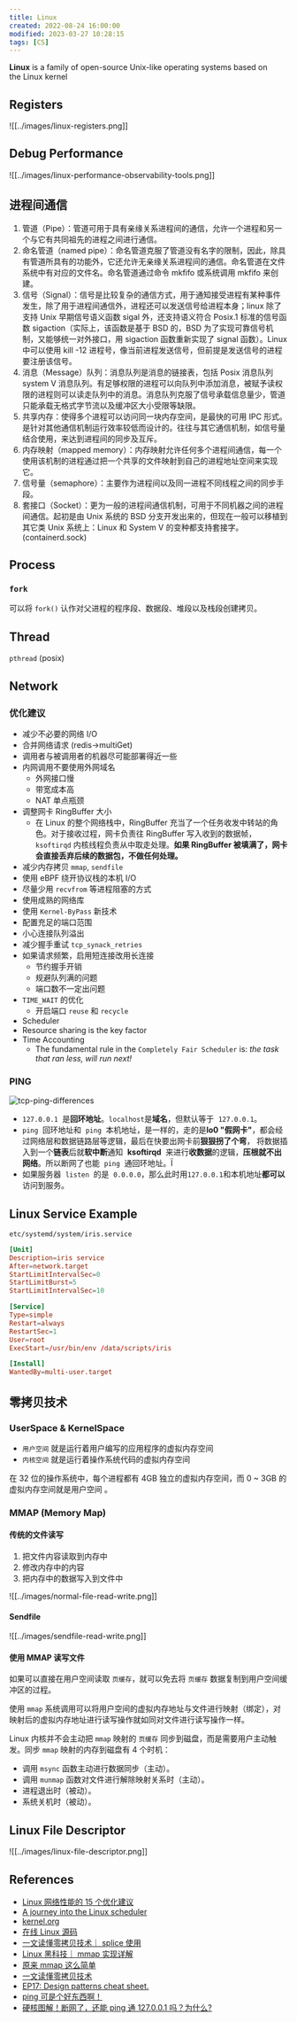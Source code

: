 ```yaml
---
title: Linux
created: 2022-08-24 16:00:00
modified: 2023-03-27 10:28:15
tags: [CS]
---
```


**Linux** is a family of open-source Unix-like operating systems based on the Linux kernel

## Registers

![[../images/linux-registers.png]]

## Debug Performance

![[../images/linux-performance-observability-tools.png]]

## 进程间通信

1. 管道（Pipe）：管道可用于具有亲缘关系进程间的通信，允许一个进程和另一个与它有共同祖先的进程之间进行通信。
2. 命名管道（named pipe）：命名管道克服了管道没有名字的限制，因此，除具有管道所具有的功能外，它还允许无亲缘关系进程间的通信。命名管道在文件系统中有对应的文件名。命名管道通过命令 mkfifo 或系统调用 mkfifo 来创建。
3. 信号（Signal）：信号是比较复杂的通信方式，用于通知接受进程有某种事件发生，除了用于进程间通信外，进程还可以发送信号给进程本身；linux 除了支持 Unix 早期信号语义函数 sigal 外，还支持语义符合 Posix.1 标准的信号函数 sigaction（实际上，该函数是基于 BSD 的，BSD 为了实现可靠信号机制，又能够统一对外接口，用 sigaction 函数重新实现了 signal 函数）。Linux 中可以使用 kill -12 进程号，像当前进程发送信号，但前提是发送信号的进程要注册该信号。
4. 消息（Message）队列：消息队列是消息的链接表，包括 Posix 消息队列 system V 消息队列。有足够权限的进程可以向队列中添加消息，被赋予读权限的进程则可以读走队列中的消息。消息队列克服了信号承载信息量少，管道只能承载无格式字节流以及缓冲区大小受限等缺限。
5. 共享内存：使得多个进程可以访问同一块内存空间，是最快的可用 IPC 形式。是针对其他通信机制运行效率较低而设计的。往往与其它通信机制，如信号量结合使用，来达到进程间的同步及互斥。
6. 内存映射（mapped memory）：内存映射允许任何多个进程间通信，每一个使用该机制的进程通过把一个共享的文件映射到自己的进程地址空间来实现它。
7. 信号量（semaphore）：主要作为进程间以及同一进程不同线程之间的同步手段。
8. 套接口（Socket）：更为一般的进程间通信机制，可用于不同机器之间的进程间通信。起初是由 Unix 系统的 BSD 分支开发出来的，但现在一般可以移植到其它类 Unix 系统上：Linux 和 System V 的变种都支持套接字。(containerd.sock)

## Process

### `fork`

可以将 `fork()` 认作对父进程的程序段、数据段、堆段以及栈段创建拷贝。

## Thread

`pthread` (posix)

## Network

### 优化建议

- 减少不必要的网络 I/O
- 合并网络请求 (redis->multiGet)
- 调用者与被调用者的机器尽可能部署得近一些
- 内网调用不要使用外网域名
  - 外网接口慢
  - 带宽成本高
  - NAT 单点瓶颈
- 调整网卡 RingBuffer 大小
  - 在 Linux 的整个网络栈中，RingBuffer 充当了一个任务收发中转站的角色。对于接收过程，网卡负责往 RingBuffer 写入收到的数据帧，`ksoftirqd` 内核线程负责从中取走处理。**如果 RingBuffer 被填满了，网卡会直接丢弃后续的数据包，不做任何处理。**
- 减少内存拷贝 `mmap`, `sendfile`
- 使用 eBPF 绕开协议栈的本机 I/O
- 尽量少用 `recvfrom` 等进程阻塞的方式
- 使用成熟的网络库
- 使用 `Kernel-ByPass` 新技术
- 配置充足的端口范围
- 小心连接队列溢出
- 减少握手重试 `tcp_synack_retries`
- 如果请求频繁，启用短连接改用长连接
  - 节约握手开销
  - 规避队列满的问题
  - 端口数不一定出问题
- `TIME_WAIT` 的优化
  - 开启端口 `reuse` 和 `recycle`
- Scheduler
- Resource sharing is the key factor
- Time Accounting
  - The fundamental rule in the `Completely Fair Scheduler` is: _the task that ran less, will run next!_

### PING

![tcp-ping-differences](https://mmbiz.qpic.cn/mmbiz_png/FmVWPHrDdnkr3eLdxxIK0eujAOibyGS3aTZVia58LjFhfprOVOg8y4WclVdG4Y7tD8IGhPQia65nPey5TDWARgGNA/640?wx_fmt=png&wxfrom=5&wx_lazy=1)

- `127.0.0.1`  是**回环地址**。`localhost`是**域名**，但默认等于  `127.0.0.1`。
- `ping`  回环地址和  `ping`  本机地址，是一样的，走的是**lo0 "假网卡"**，都会经过网络层和数据链路层等逻辑，最后在快要出网卡前**狠狠拐了个弯**， 将数据插入到一个**链表**后就**软中断**通知  **ksoftirqd**  来进行**收数据**的逻辑，**压根就不出网络**。所以断网了也能  `ping`  通回环地址。Ï
- 如果服务器  `listen`  的是  `0.0.0.0`，那么此时用`127.0.0.1`和本机地址**都可以**访问到服务。

## Linux Service Example

`etc/systemd/system/iris.service`

```toml
[Unit]
Description=iris service
After=network.target
StartLimitIntervalSec=0
StartLimitBurst=5
StartLimitIntervalSec=10

[Service]
Type=simple
Restart=always
RestartSec=1
User=root
ExecStart=/usr/bin/env /data/scripts/iris

[Install]
WantedBy=multi-user.target
```

## 零拷贝技术

### UserSpace & KernelSpace

- `用户空间` 就是运行着用户编写的应用程序的虚拟内存空间
- `内核空间` 就是运行着操作系统代码的虚拟内存空间

在 32 位的操作系统中，每个进程都有 4GB 独立的虚拟内存空间，而 0 ~ 3GB 的虚拟内存空间就是用户空间 。

### MMAP (Memory Map)

#### 传统的文件读写

1. 把文件内容读取到内存中
2. 修改内存中的内容
3. 把内存中的数据写入到文件中

![[../images/normal-file-read-write.png]]

#### Sendfile

![[../images/sendfile-read-write.png]]

#### 使用 MMAP 读写文件

如果可以直接在用户空间读取 `页缓存`，就可以免去将 `页缓存` 数据复制到用户空间缓冲区的过程。

使用 `mmap` 系统调用可以将用户空间的虚拟内存地址与文件进行映射（绑定），对映射后的虚拟内存地址进行读写操作就如同对文件进行读写操作一样。

Linux 内核并不会主动把 `mmap` 映射的 `页缓存` 同步到磁盘，而是需要用户主动触发。同步 `mmap` 映射的内存到磁盘有 4 个时机：

- 调用 `msync` 函数主动进行数据同步（主动）。
- 调用 `munmap` 函数对文件进行解除映射关系时（主动）。
- 进程退出时（被动）。
- 系统关机时（被动）。

## Linux File Descriptor

![[../images/linux-file-descriptor.png]]

## References

- [Linux 网络性能的 15 个优化建议](https://mp.weixin.qq.com/s/GNG263EaQcUVmBff5Mzxnw)
- [A journey into the Linux scheduler](https://blog.maxgio.me/posts/linux-scheduler-journey/)
- [kernel.org](https://www.kernel.org/doc/html/v5.17/scheduler/index.html)
- [在线 Linux 源码](https://elixir.bootlin.com/linux/v5.17.9/source)
- [一文读懂零拷贝技术｜ splice 使用](https://mp.weixin.qq.com/s/4SFoh_Wmuvq83qVXHCLt4w)
- [Linux 黑科技｜ mmap 实现详解](https://mp.weixin.qq.com/s/LcdmJHDj33AF_YwJZ2Yutg)
- [原来 mmap 这么简单](https://mp.weixin.qq.com/s/YjwxeLCwvJxXn7HPOF4Ayw)
- [一文读懂零拷贝技术](https://mp.weixin.qq.com/s/duJJTd-YU3yp6MolJ1cDNA)
- [EP17: Design patterns cheat sheet.](https://blog.bytebytego.com/p/ep17-design-patterns-cheat-sheet)
- [ping 可是个好东西啊！](https://mp.weixin.qq.com/s/rnA-qVCgv0G5NFEUCS3M6w)
- [硬核图解！断网了，还能 ping 通 127.0.0.1 吗？为什么?](https://mp.weixin.qq.com/s?__biz=Mzg5NDY2MDk4Mw==&mid=2247486417&idx=1&sn=c648ca9f2d33f77d69ae3c615c62b77e&scene=21)
